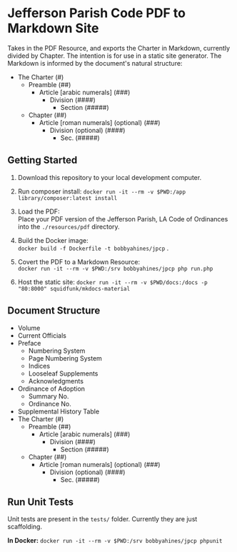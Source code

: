 # Jefferson Parish Code PDF to Markdown Site
Takes in the PDF Resource, and exports the Charter in Markdown, currently divided by Chapter. The intention is for use
in a static site generator. The Markdown is informed by the document's natural structure:

* The Charter                   (#)
  * Preamble                    (##)
    * Article [arabic numerals] (###)
      * Division                (####)
        * Section               (#####) 
  * Chapter                                  (##)
    * Article [roman numerals] (optional)    (###)
      * Division (optional)                  (####)
        * Sec.                               (#####)

## Getting Started

1. Download this repository to your local development computer.

2. Run composer install:
  `docker run -it --rm -v $PWD:/app library/composer:latest install`

3. Load the PDF:  
  Place your PDF version of the Jefferson Parish, LA Code of Ordinances into the 
  `./resources/pdf` directory.
   
4. Build the Docker image:  
  `docker build -f Dockerfile -t bobbyahines/jpcp` .  

5. Covert the PDF to a Markdown Resource:  
  `docker run -it --rm -v $PWD:/srv bobbyahines/jpcp php run.php`  

6. Host the static site:
  `docker run -it --rm -v $PWD/docs:/docs -p "80:8000" squidfunk/mkdocs-material`

## Document Structure
* Volume
* Current Officials
* Preface
  * Numbering System
  * Page Numbering System
  * Indices
  * Looseleaf Supplements
  * Acknowledgments
* Ordinance of Adoption
  * Summary No.
  * Ordinance No.
* Supplemental History Table
* The Charter                   (#)
  * Preamble                    (##)
    * Article [arabic numerals] (###)
      * Division                (####)
        * Section               (#####) 
  * Chapter                                  (##)
    * Article [roman numerals] (optional)    (###)
      * Division (optional)                  (####)
        * Sec.                               (#####)

## Run Unit Tests

Unit tests are present in the `tests/` folder. Currently they are just scaffolding.

**In Docker:**
`docker run -it --rm -v $PWD:/srv bobbyahines/jpcp phpunit`
